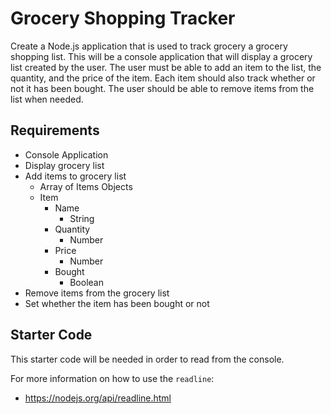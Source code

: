 # Grocery Shopping Tracker

Create a Node.js application that is used to track grocery a grocery shopping list. This will be a console application that will display a grocery list created by the user. The user must be able to add an item to the list, the quantity, and the price of the item. Each item should also track whether or not it has been bought. The user should be able to remove items from the list when needed.

## Requirements

- Console Application
- Display grocery list
- Add items to grocery list
    - Array of Items Objects
    - Item
        - Name
            - String
        - Quantity
            - Number
        - Price
            - Number
        - Bought
            - Boolean
- Remove items from the grocery list
- Set whether the item has been bought or not


## Starter Code

This starter code will be needed in order to read from the console.

For more information on how to use the `readline`:

- https://nodejs.org/api/readline.html